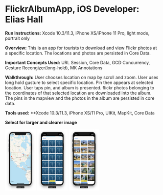 # FlickrAlbumApp, iOS Developer: Elias Hall

**Run Instructions:** Xcode 10.3/11.3, iPhone XS/iPhone 11 Pro, light mode, portrait only

**Overview:** 
This is an app for tourists to download and view Flickr photos at a specific location. The locations and photos are persisted in Core Data.

**Important Concepts Used:** 
URL Session, Core Data, GCD Concurrency, Gesture Recongizer(long-hold), MK Annotations

**Walkthrough:**
User chooses location on map by scroll and zoom. User uses long hold gusture to select specific location. Pin then appears at selected location. User taps pin, and album is presented. flickr photos belonging to the coordinates of that selected location are downloaded into the album. The pins in the mapview and the photos in the album are persisted in core data.

**Tools used:** 
**Xcode 10.3/11.3, iPhone XS/11 Pro, UIKit, MapKit, Core Data

**Select for larger and clearer image**
<p float="left">
<img src = "Tourist/Images/ScreenShot1.png" width="100" height="200">
<img src = "Tourist/Images/ScreenShot2.png" width="100" height="200">
<img src = "Tourist/Images/ScreenShot3.png" width="100" height="200">
</p>
